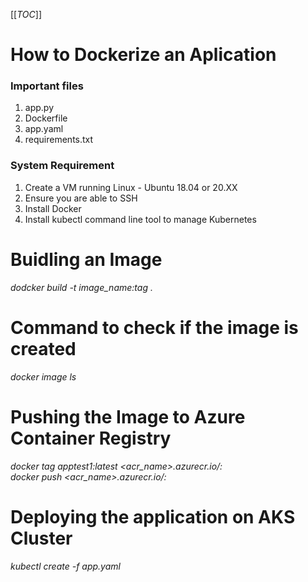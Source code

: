 [[_TOC_]]

# **How to Dockerize an Aplication**
### Important files
1. app.py
2. Dockerfile
3. app.yaml
4. requirements.txt

### System Requirement
1. Create a VM running Linux - Ubuntu 18.04 or 20.XX
2. Ensure you are able to SSH
3. Install Docker
3. Install kubectl command line tool to manage Kubernetes


# Buidling an Image
<i> dodcker build -t image_name:tag . </i>

# Command to check if the image is created
<i> docker image ls </i>

# Pushing the Image to Azure Container Registry
<i> docker tag apptest1:latest <acr_name>.azurecr.io/<image>:<tag> </i> <br>
<i> docker push <acr_name>.azurecr.io/<image>:<tag> </i>

# Deploying the application on AKS Cluster
<i> kubectl create -f app.yaml </i>